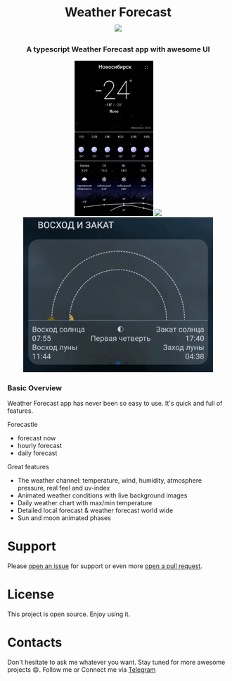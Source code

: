 <h1 align="center">
 Weather Forecast
  <br>
    <img width=150 src="https://img.icons8.com/doodle/512/000000/apple-weather.png"/>
  <br>
</h1>  

<h3 align="center">A typescript Weather Forecast app with awesome UI</h3>
<div align="center"
<span > <img width=179 src="readme/main_frame.gif"/></span>  
<span > <img width=300 src="readme/hour_daily.gif"/></span> 
<span > <img width=432 src="readme/sum_moon.gif"/></span>
</div>

### Basic Overview  
Weather Forecast app has never been so easy to use. It's quick and full of features.  

Forecastle
- forecast now
- hourly forecast
- daily forecast

Great features
- The weather channel: temperature, wind, humidity, atmosphere pressure, real feel and uv-index
- Animated weather conditions with live background images
- Daily weather chart with max/min temperature
- Detailed local forecast & weather forecast world wide
- Sun and moon animated phases


# Support
Please [open an issue](https://github.com/rodionbgd/weather/issues) for support or even more [open a pull request](https://github.com/rodionbgd/weather/pulls).



# License
<p> This project is open source. Enjoy using it.</p>


# Contacts
Don't hesitate to ask me whatever you want. Stay tuned for more awesome projects :smile:. Follow me or Connect me via <a href="https://t.me/rodionbgd">Telegram</a>

